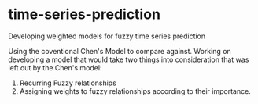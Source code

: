 # time-series-prediction
Developing weighted models for fuzzy time series prediction

Using the coventional Chen's Model to compare against.
Working on developing a model that would take two things into consideration that was left out by the Chen's model:
  1) Recurring Fuzzy relationships
  2) Assigning weights to fuzzy relationships according to their importance.
